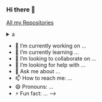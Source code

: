 ### Hi there 👋

[All my Repositories](https://unibreakfast.github.io/)

<details>
  <summary>a </summary>
    b
</details>

  

- 🔭 I’m currently working on ...
- 🌱 I’m currently learning ...
- 👯 I’m looking to collaborate on ...
- 🤔 I’m looking for help with ...
- 💬 Ask me about ...
- 📫 How to reach me: ...
- 😄 Pronouns: ...
- ⚡ Fun fact: ...
-->
